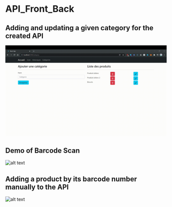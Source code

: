 # API_Front_Back

## Adding and updating a given category for the created API
![alt text](/media/Category_update_add.gif)

## Demo of Barcode Scan 
![alt text](/media/bar_scanner.gif)

## Adding a product by its barcode number manually to the API
![alt text](/media/manual_bar_code_add.gif)

